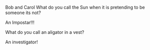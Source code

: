 Bob and Carol
What do you call the Sun when it is pretending to be someone its not?

An Impostar!!!

What do you call an aligator in a vest?

An investigator!

